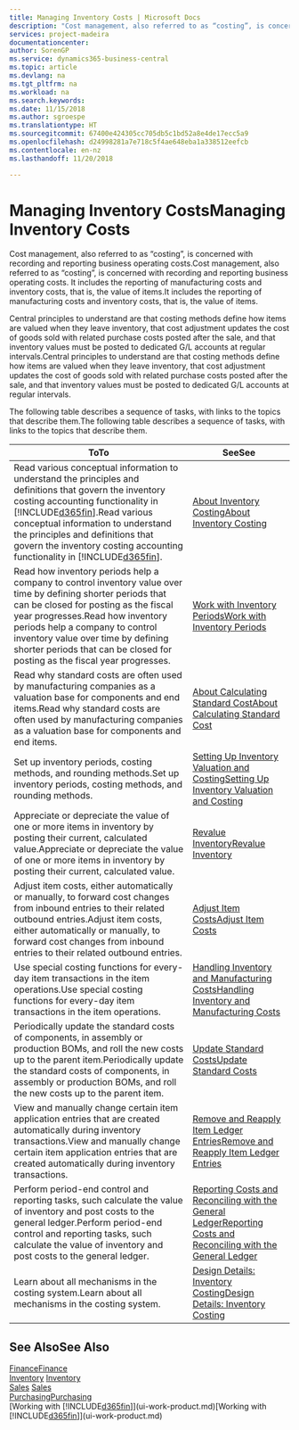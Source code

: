 ```yaml
---
title: Managing Inventory Costs | Microsoft Docs
description: "Cost management, also referred to as “costing”, is concerned with recording and reporting business operating costs. It includes the reporting of manufacturing costs and inventory costs, that is, the value of items."
services: project-madeira
documentationcenter: 
author: SorenGP
ms.service: dynamics365-business-central
ms.topic: article
ms.devlang: na
ms.tgt_pltfrm: na
ms.workload: na
ms.search.keywords: 
ms.date: 11/15/2018
ms.author: sgroespe
ms.translationtype: HT
ms.sourcegitcommit: 67400e424305cc705db5c1bd52a8e4de17ecc5a9
ms.openlocfilehash: d24998281a7e718c5f4ae648eba1a338512eefcb
ms.contentlocale: en-nz
ms.lasthandoff: 11/20/2018

---
```

# <a name="managing-inventory-costs"></a><span data-ttu-id="d57fc-104">Managing Inventory Costs</span><span class="sxs-lookup"><span data-stu-id="d57fc-104">Managing Inventory Costs</span></span>
<span data-ttu-id="d57fc-105">Cost management, also referred to as “costing”, is concerned with recording and reporting business operating costs.</span><span class="sxs-lookup"><span data-stu-id="d57fc-105">Cost management, also referred to as “costing”, is concerned with recording and reporting business operating costs.</span></span> <span data-ttu-id="d57fc-106">It includes the reporting of manufacturing costs and inventory costs, that is, the value of items.</span><span class="sxs-lookup"><span data-stu-id="d57fc-106">It includes the reporting of manufacturing costs and inventory costs, that is, the value of items.</span></span>   

<span data-ttu-id="d57fc-107">Central principles to understand are that costing methods define how items are valued when they leave inventory, that cost adjustment updates the cost of goods sold with related purchase costs posted after the sale, and that inventory values must be posted to dedicated G/L accounts at regular intervals.</span><span class="sxs-lookup"><span data-stu-id="d57fc-107">Central principles to understand are that costing methods define how items are valued when they leave inventory, that cost adjustment updates the cost of goods sold with related purchase costs posted after the sale, and that inventory values must be posted to dedicated G/L accounts at regular intervals.</span></span>

<span data-ttu-id="d57fc-108">The following table describes a sequence of tasks, with links to the topics that describe them.</span><span class="sxs-lookup"><span data-stu-id="d57fc-108">The following table describes a sequence of tasks, with links to the topics that describe them.</span></span>

|<span data-ttu-id="d57fc-109">**To**</span><span class="sxs-lookup"><span data-stu-id="d57fc-109">**To**</span></span>|<span data-ttu-id="d57fc-110">**See**</span><span class="sxs-lookup"><span data-stu-id="d57fc-110">**See**</span></span>|  
|------------|-------------|  
|<span data-ttu-id="d57fc-111">Read various conceptual information to understand the principles and definitions that govern the inventory costing accounting functionality in [!INCLUDE[d365fin](includes/d365fin_md.md)].</span><span class="sxs-lookup"><span data-stu-id="d57fc-111">Read various conceptual information to understand the principles and definitions that govern the inventory costing accounting functionality in [!INCLUDE[d365fin](includes/d365fin_md.md)].</span></span>|[<span data-ttu-id="d57fc-112">About Inventory Costing</span><span class="sxs-lookup"><span data-stu-id="d57fc-112">About Inventory Costing</span></span>](finance-learn-about-costing.md)|  
|<span data-ttu-id="d57fc-113">Read how inventory periods help a company to control inventory value over time by defining shorter periods that can be closed for posting as the fiscal year progresses.</span><span class="sxs-lookup"><span data-stu-id="d57fc-113">Read how inventory periods help a company to control inventory value over time by defining shorter periods that can be closed for posting as the fiscal year progresses.</span></span>|[<span data-ttu-id="d57fc-114">Work with Inventory Periods</span><span class="sxs-lookup"><span data-stu-id="d57fc-114">Work with Inventory Periods</span></span>](finance-how-to-work-with-inventory-periods.md)|
|<span data-ttu-id="d57fc-115">Read why standard costs are often used by manufacturing companies as a valuation base for components and end items.</span><span class="sxs-lookup"><span data-stu-id="d57fc-115">Read why standard costs are often used by manufacturing companies as a valuation base for components and end items.</span></span>|[<span data-ttu-id="d57fc-116">About Calculating Standard Cost</span><span class="sxs-lookup"><span data-stu-id="d57fc-116">About Calculating Standard Cost</span></span>](finance-about-calculating-standard-cost.md)|
|<span data-ttu-id="d57fc-117">Set up inventory periods, costing methods, and rounding methods.</span><span class="sxs-lookup"><span data-stu-id="d57fc-117">Set up inventory periods, costing methods, and rounding methods.</span></span>|[<span data-ttu-id="d57fc-118">Setting Up Inventory Valuation and Costing</span><span class="sxs-lookup"><span data-stu-id="d57fc-118">Setting Up Inventory Valuation and Costing</span></span>](finance-set-up-inventory-valuation-and-costing.md)|
|<span data-ttu-id="d57fc-119">Appreciate or depreciate the value of one or more items in inventory by posting their current, calculated value.</span><span class="sxs-lookup"><span data-stu-id="d57fc-119">Appreciate or depreciate the value of one or more items in inventory by posting their current, calculated value.</span></span>|[<span data-ttu-id="d57fc-120">Revalue Inventory</span><span class="sxs-lookup"><span data-stu-id="d57fc-120">Revalue Inventory</span></span>](inventory-how-revalue-inventory.md)|
|<span data-ttu-id="d57fc-121">Adjust item costs, either automatically or manually, to forward cost changes from inbound entries to their related outbound entries.</span><span class="sxs-lookup"><span data-stu-id="d57fc-121">Adjust item costs, either automatically or manually, to forward cost changes from inbound entries to their related outbound entries.</span></span>|[<span data-ttu-id="d57fc-122">Adjust Item Costs</span><span class="sxs-lookup"><span data-stu-id="d57fc-122">Adjust Item Costs</span></span>](inventory-how-adjust-item-costs.md)|
|<span data-ttu-id="d57fc-123">Use special costing functions for every-day item transactions in the item operations.</span><span class="sxs-lookup"><span data-stu-id="d57fc-123">Use special costing functions for every-day item transactions in the item operations.</span></span>|[<span data-ttu-id="d57fc-124">Handling Inventory and Manufacturing Costs</span><span class="sxs-lookup"><span data-stu-id="d57fc-124">Handling Inventory and Manufacturing Costs</span></span>](finance-handle-inventory-and-manufacturing-costs.md)|  
|<span data-ttu-id="d57fc-125">Periodically update the standard costs of components, in assembly or production BOMs, and roll the new costs up to the parent item.</span><span class="sxs-lookup"><span data-stu-id="d57fc-125">Periodically update the standard costs of components, in assembly or production BOMs, and roll the new costs up to the parent item.</span></span>|[<span data-ttu-id="d57fc-126">Update Standard Costs</span><span class="sxs-lookup"><span data-stu-id="d57fc-126">Update Standard Costs</span></span>](finance-how-to-update-standard-costs.md)|
|<span data-ttu-id="d57fc-127">View and manually change certain item application entries that are created automatically during inventory transactions.</span><span class="sxs-lookup"><span data-stu-id="d57fc-127">View and manually change certain item application entries that are created automatically during inventory transactions.</span></span>|[<span data-ttu-id="d57fc-128">Remove and Reapply Item Ledger Entries</span><span class="sxs-lookup"><span data-stu-id="d57fc-128">Remove and Reapply Item Ledger Entries</span></span>](finance-how-to-remove-and-reapply-item-entries.md)|
|<span data-ttu-id="d57fc-129">Perform period-end control and reporting tasks, such calculate the value of inventory and post costs to the general ledger.</span><span class="sxs-lookup"><span data-stu-id="d57fc-129">Perform period-end control and reporting tasks, such calculate the value of inventory and post costs to the general ledger.</span></span>|[<span data-ttu-id="d57fc-130">Reporting Costs and Reconciling with the General Ledger</span><span class="sxs-lookup"><span data-stu-id="d57fc-130">Reporting Costs and Reconciling with the General Ledger</span></span>](finance-report-costs-and-reconcile-with-the-general-ledger.md)|
|<span data-ttu-id="d57fc-131">Learn about all mechanisms in the costing system.</span><span class="sxs-lookup"><span data-stu-id="d57fc-131">Learn about all mechanisms in the costing system.</span></span>|[<span data-ttu-id="d57fc-132">Design Details: Inventory Costing</span><span class="sxs-lookup"><span data-stu-id="d57fc-132">Design Details: Inventory Costing</span></span>](design-details-inventory-costing.md)|  

## <a name="see-also"></a><span data-ttu-id="d57fc-133">See Also</span><span class="sxs-lookup"><span data-stu-id="d57fc-133">See Also</span></span>  
 [<span data-ttu-id="d57fc-134">Finance</span><span class="sxs-lookup"><span data-stu-id="d57fc-134">Finance</span></span>](finance.md)  
 <span data-ttu-id="d57fc-135">[Inventory](inventory-manage-inventory.md) </span><span class="sxs-lookup"><span data-stu-id="d57fc-135">[Inventory](inventory-manage-inventory.md) </span></span>  
 <span data-ttu-id="d57fc-136">[Sales](sales-manage-sales.md) </span><span class="sxs-lookup"><span data-stu-id="d57fc-136">[Sales](sales-manage-sales.md) </span></span>  
 [<span data-ttu-id="d57fc-137">Purchasing</span><span class="sxs-lookup"><span data-stu-id="d57fc-137">Purchasing</span></span>](purchasing-manage-purchasing.md)  
 <span data-ttu-id="d57fc-138">[Working with [!INCLUDE[d365fin](includes/d365fin_md.md)]](ui-work-product.md)</span><span class="sxs-lookup"><span data-stu-id="d57fc-138">[Working with [!INCLUDE[d365fin](includes/d365fin_md.md)]](ui-work-product.md)</span></span>

